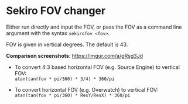 # Sekiro FOV changer
Either run directly and input the FOV, or pass the FOV as a command line argument with the syntax ```sekirofov <fov>```.

FOV is given in vertical degrees. The default is 43.

**Comparison screenshots**: https://imgur.com/a/gRsg3Jd

* To convert 4:3 based horizontal FOV (e.g. Source Engine) to vertical FOV:  
```atan(tan(fov * pi/360) * 3/4) * 360/pi```

* To convert horizontal FOV (e.g. Overwatch) to vertical FOV:  
```atan(tan(fov * pi/360) * ResY/ResX) * 360/pi```
